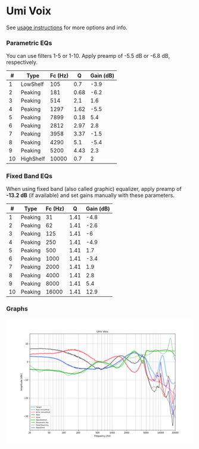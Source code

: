 # Umi Voix
See [usage instructions](https://github.com/jaakkopasanen/AutoEq#usage) for more options and info.

### Parametric EQs
You can use filters 1-5 or 1-10. Apply preamp of -5.5 dB or -6.8 dB, respectively.

|   # | Type      |   Fc (Hz) |    Q |   Gain (dB) |
|-----|-----------|-----------|------|-------------|
|   1 | LowShelf  |       105 | 0.7  |        -3.9 |
|   2 | Peaking   |       181 | 0.68 |        -6.2 |
|   3 | Peaking   |       514 | 2.1  |         1.6 |
|   4 | Peaking   |      1297 | 1.62 |        -5.5 |
|   5 | Peaking   |      7899 | 0.18 |         5.4 |
|   6 | Peaking   |      2812 | 2.97 |         2.8 |
|   7 | Peaking   |      3958 | 3.37 |        -1.5 |
|   8 | Peaking   |      4290 | 5.1  |        -5.4 |
|   9 | Peaking   |      5200 | 4.43 |         2.3 |
|  10 | HighShelf |     10000 | 0.7  |         2   |

### Fixed Band EQs
When using fixed band (also called graphic) equalizer, apply preamp of **-13.2 dB** (if available) and set gains manually with these parameters.

|   # | Type    |   Fc (Hz) |    Q |   Gain (dB) |
|-----|---------|-----------|------|-------------|
|   1 | Peaking |        31 | 1.41 |        -4.8 |
|   2 | Peaking |        62 | 1.41 |        -2.6 |
|   3 | Peaking |       125 | 1.41 |        -6   |
|   4 | Peaking |       250 | 1.41 |        -4.9 |
|   5 | Peaking |       500 | 1.41 |         1.7 |
|   6 | Peaking |      1000 | 1.41 |        -3.4 |
|   7 | Peaking |      2000 | 1.41 |         1.9 |
|   8 | Peaking |      4000 | 1.41 |         2.8 |
|   9 | Peaking |      8000 | 1.41 |         5.4 |
|  10 | Peaking |     16000 | 1.41 |        12.9 |

### Graphs
![](./Umi%20Voix.png)
